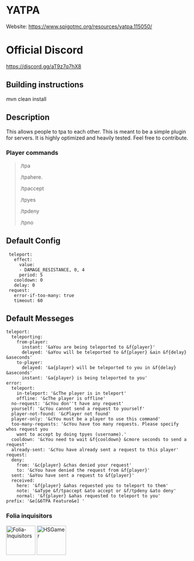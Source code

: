 # YATPA
Website: https://www.spigotmc.org/resources/yatpa.115050/

# Official Discord 

https://discord.gg/aT9z7q7hX8

## Building instructions

mvn clean install
 
## Description

This allows people to tpa to each other. This is meant to be a simple plugin for servers. It is highly optimized and heavily tested. Feel free to contribute.

### Player commands 

> /tpa 
>
> /tpahere.
>
> /tpaccept
>
> /tpyes
>
> /tpdeny
>
> /tpno

## Default Config

```
 teleport:
   effect:
     value: 
     - DAMAGE_RESISTANCE, 0, 4
     period: 5
   cooldown: 0 
   delay: 0  
 request: 
   error-if-too-many: true  
   timeout: 60
```
## Default Messeges

```
teleport:
  teleporting:
    from-player:
      instant: '&aYou are being teleported to &f{player}'
      delayed: '&aYou will be teleported to &f{player} &ain &f{delay} &aseconds'
    to-player:
      delayed: '&a{player} will be teleported to you in &f{delay} &aseconds'
      instant: '&a{player} is being teleported to you'
error:
  teleport:
    in-teleport: '&cThe player is in teleport'
    offline: '&cThe player is offline'
  no-request: '&cYou don''t have any request'
  yourself: '&cYou cannot send a request to yourself'
  player-not-found: '&cPlayer not found'
  player-only: '&cYou must be a player to use this command'
  too-many-requests: '&cYou have too many requests. Please specify whos request you
    want to accept by doing tpyes (username).'
  cooldown: '&cYou need to wait &f{cooldown} &cmore seconds to send a request'
  already-sent: '&cYou have already sent a request to this player'
request:
  deny:
    from: '&c{player} &chas denied your request'
    to: '&cYou have denied the request from &f{player}'
  sent: '&aYou have sent a request to &f{player}'
  received:
    here: '&f{player} &ahas requested you to teleport to them'
    note: '&aType &f/tpaccept &ato accept or &f/tpdeny &ato deny'
    normal: '&f{player} &ahas requested to teleport to you'
prefix: '&e[&6TPA Feature&e] '
```

### Folia inquisitors

[<img src="https://github.com/Folia-Inquisitors.png" width=80 alt="Folia-Inquisitors">](https://github.com/orgs/Folia-Inquisitors/repositories)
[<img src="https://github.com/HSGamer.png" width=80 alt="HSGamer">](https://github.com/HSGamer)
